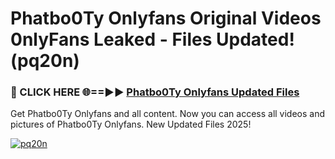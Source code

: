 # Phatbo0Ty Onlyfans Original Videos 0nlyFans Leaked - Files Updated! (pq20n)

<h3>🔴 CLICK HERE 🌐==►► <a href="https://tinyurl.com/2m67pmp6" rel="nofollow">Phatbo0Ty Onlyfans Updated Files</a></h3>

Get Phatbo0Ty Onlyfans and all content. Now you can access all videos and pictures of Phatbo0Ty Onlyfans. New Updated Files 2025!

[![pq20n](https://i.imgur.com/H4QAA4z.gif)](https://tinyurl.com/2m67pmp6)